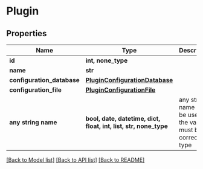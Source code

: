 # Plugin


## Properties
Name | Type | Description | Notes
------------ | ------------- | ------------- | -------------
**id** | **int, none_type** |  | 
**name** | **str** |  | 
**configuration_database** | [**PluginConfigurationDatabase**](PluginConfigurationDatabase.md) |  | [optional] 
**configuration_file** | [**PluginConfigurationFile**](PluginConfigurationFile.md) |  | [optional] 
**any string name** | **bool, date, datetime, dict, float, int, list, str, none_type** | any string name can be used but the value must be the correct type | [optional]

[[Back to Model list]](../README.md#documentation-for-models) [[Back to API list]](../README.md#documentation-for-api-endpoints) [[Back to README]](../README.md)


